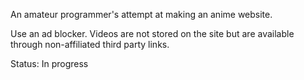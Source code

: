 An amateur programmer's attempt at making an anime website.

Use an ad blocker. Videos are not stored on the site but are available through non-affiliated third party links.

Status: In progress
